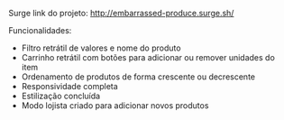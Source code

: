 Surge link do projeto: http://embarrassed-produce.surge.sh/

Funcionalidades:
- Filtro retrátil de valores e nome do produto
- Carrinho retrátil com botões para adicionar ou remover unidades do item
- Ordenamento de produtos de forma crescente ou decrescente
- Responsividade completa
- Estilização concluída
- Modo lojista criado para adicionar novos produtos
